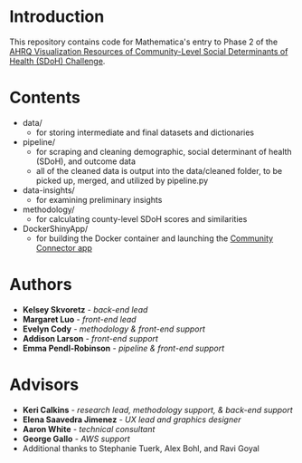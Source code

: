 # Introduction 
This repository contains code for Mathematica's entry to Phase 2 of the [AHRQ Visualization Resources of Community-Level Social Determinants of Health (SDoH) Challenge](https://www.ahrq.gov/sdoh-challenge/index.html).

# Contents
* data/
  * for storing intermediate and final datasets and dictionaries
* pipeline/
  * for scraping and cleaning demographic, social determinant of health (SDoH), and outcome data
  * all of the cleaned data is output into the data/cleaned folder, to be picked up, merged, and utilized by pipeline.py
* data-insights/
  * for examining preliminary insights
* methodology/
  * for calculating county-level SDoH scores and similarities
* DockerShinyApp/
  * for building the Docker container and launching the [Community Connector app](http://communityconnector.mathematica.org)

# Authors
* **Kelsey Skvoretz** - *back-end lead*
* **Margaret Luo** - *front-end lead*
* **Evelyn Cody** - *methodology & front-end support*
* **Addison Larson** - *front-end support*
* **Emma Pendl-Robinson** - *pipeline & front-end support*

# Advisors
* **Keri Calkins** - *research lead, methodology support, & back-end support*
* **Elena Saavedra Jimenez** - *UX lead and graphics designer*
* **Aaron White** - *technical consultant*
* **George Gallo** - *AWS support*
* Additional thanks to Stephanie Tuerk, Alex Bohl, and Ravi Goyal

